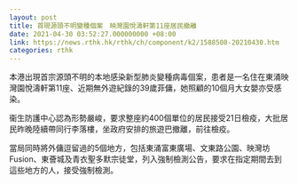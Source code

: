 ```yaml
---
layout: post
title: 首現源頭不明變種個案　映灣園悅濤軒第11座居民撤離
date: 2021-04-30 03:52:27.000000000 +08:00
link: https://news.rthk.hk/rthk/ch/component/k2/1588508-20210430.htm
categories: rthk
---
```


本港出現首宗源頭不明的本地感染新型肺炎變種病毒個案，患者是一名住在東涌映灣園悅濤軒第11座、近期無外遊紀錄的39歲菲傭，她照顧的10個月大女嬰亦受感染。

衞生防護中心認為形勢嚴峻，要求整座約400個單位的居民接受21日檢疫，大批居民昨晚陸續帶同行李落樓，坐政府安排的旅遊巴撤離，前往檢疫。

當局同時將外傭逗留過的5個地方，包括東涌富東廣場、文東路公園、映灣坊Fusion、東薈城及青衣聖多默宗徒堂，列入強制檢測公告，要求在指定期間去到這些地方的人，接受強制檢測。
